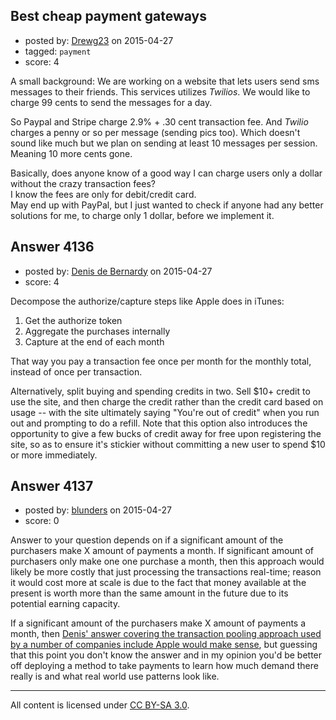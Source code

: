 ## Best cheap payment gateways

- posted by: [Drewg23](https://stackexchange.com/users/3131900/drewg23) on 2015-04-27
- tagged: `payment`
- score: 4

A small background: We are working on a website that lets users send sms messages to their friends. This services utilizes *Twilios*. We would like to charge 99 cents to send the messages for a day.

So Paypal and Stripe charge 2.9% + .30 cent transaction fee. And *Twilio* charges a penny or so per message (sending pics too). Which doesn't sound like much but we plan on sending at least 10 messages per session. Meaning 10 more cents gone.

Basically, does anyone know of a good way I can charge users only a dollar without the crazy transaction fees?<br />
 I know the fees are only for debit/credit card.<br />
 May end up with PayPal, but I just wanted to check if anyone had any better solutions for me, to charge only 1 dollar, before we implement it.


## Answer 4136

- posted by: [Denis de Bernardy](https://stackexchange.com/users/182468/denis-de-bernardy) on 2015-04-27
- score: 4

Decompose the authorize/capture steps like Apple does in iTunes:

1. Get the authorize token
2. Aggregate the purchases internally
3. Capture at the end of each month

That way you pay a transaction fee once per month for the monthly total, instead of once per transaction.

Alternatively, split buying and spending credits in two. Sell $10+ credit to use the site, and then charge the credit rather than the credit card based on usage -- with the site ultimately saying "You're out of credit" when you run out and prompting to do a refill. Note that this option also introduces the opportunity to give a few bucks of credit away for free upon registering the site, so as to ensure it's stickier without committing a new user to spend $10 or more immediately.


## Answer 4137

- posted by: [blunders](https://stackexchange.com/users/216182/blunders) on 2015-04-27
- score: 0

<p>Answer to your question depends on if a significant amount of the purchasers make X amount of payments a month. If significant amount of purchasers only make one one purchase a month, then this approach would likely be more costly that just processing the transactions real-time; reason it would cost more at scale is due to the fact that money available at the present is worth more than the same amount in the future due to its potential earning capacity.</p>

<p>If a significant amount of the purchasers make X amount of payments a month, then <a href="https://startups.stackexchange.com/a/4136/551">Denis' answer covering the transaction pooling approach used by a number of companies include Apple would make sense</a>, but guessing that this point you don't know the answer and in my opinion you'd be better off deploying a method to take payments to learn how much demand there really is and what real world use patterns look like.</p>




---

All content is licensed under [CC BY-SA 3.0](https://creativecommons.org/licenses/by-sa/3.0/).
